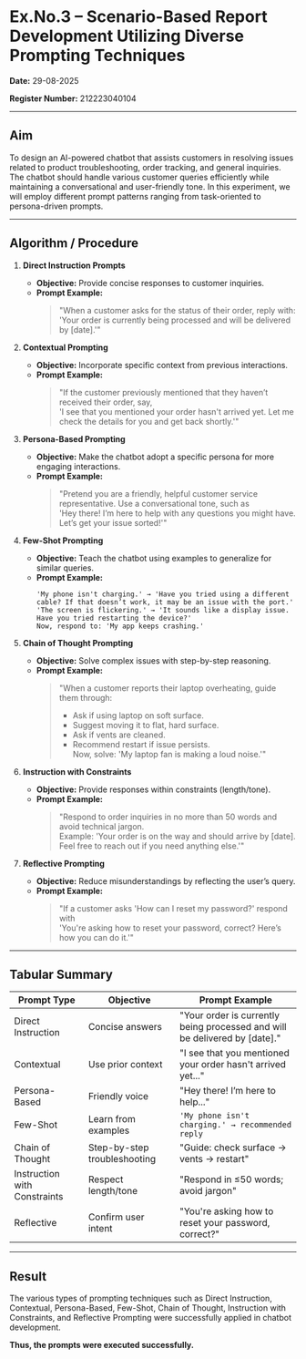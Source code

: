 # Ex.No.3 – Scenario-Based Report Development Utilizing Diverse Prompting Techniques  

**Date:**  29-08-2025 

**Register Number:**  212223040104

---

## Aim  
To design an AI-powered chatbot that assists customers in resolving issues related to product troubleshooting, order tracking, and general inquiries. The chatbot should handle various customer queries efficiently while maintaining a conversational and user-friendly tone. In this experiment, we will employ different prompt patterns ranging from task-oriented to persona-driven prompts.

---

## Algorithm / Procedure  

1. **Direct Instruction Prompts**  
   - **Objective:** Provide concise responses to customer inquiries.  
   - **Prompt Example:**  
     > "When a customer asks for the status of their order, reply with:  
     > 'Your order is currently being processed and will be delivered by [date].'"

2. **Contextual Prompting**  
   - **Objective:** Incorporate specific context from previous interactions.  
   - **Prompt Example:**  
     > "If the customer previously mentioned that they haven’t received their order, say,  
     > 'I see that you mentioned your order hasn't arrived yet. Let me check the details for you and get back shortly.'"

3. **Persona-Based Prompting**  
   - **Objective:** Make the chatbot adopt a specific persona for more engaging interactions.  
   - **Prompt Example:**  
     > "Pretend you are a friendly, helpful customer service representative. Use a conversational tone, such as  
     > 'Hey there! I’m here to help with any questions you might have. Let’s get your issue sorted!'"

4. **Few-Shot Prompting**  
   - **Objective:** Teach the chatbot using examples to generalize for similar queries.  
   - **Prompt Example:**  
     ```
     'My phone isn't charging.' → 'Have you tried using a different cable? If that doesn’t work, it may be an issue with the port.'  
     'The screen is flickering.' → 'It sounds like a display issue. Have you tried restarting the device?'  
     Now, respond to: 'My app keeps crashing.'  
     ```

5. **Chain of Thought Prompting**  
   - **Objective:** Solve complex issues with step-by-step reasoning.  
   - **Prompt Example:**  
     > "When a customer reports their laptop overheating, guide them through:  
     > - Ask if using laptop on soft surface.  
     > - Suggest moving it to flat, hard surface.  
     > - Ask if vents are cleaned.  
     > - Recommend restart if issue persists.  
     > Now, solve: 'My laptop fan is making a loud noise.'"

6. **Instruction with Constraints**  
   - **Objective:** Provide responses within constraints (length/tone).  
   - **Prompt Example:**  
     > "Respond to order inquiries in no more than 50 words and avoid technical jargon.  
     > Example: 'Your order is on the way and should arrive by [date]. Feel free to reach out if you need anything else.'"

7. **Reflective Prompting**  
   - **Objective:** Reduce misunderstandings by reflecting the user’s query.  
   - **Prompt Example:**  
     > "If a customer asks 'How can I reset my password?' respond with  
     > 'You're asking how to reset your password, correct? Here’s how you can do it.'"

---

## Tabular Summary  

| Prompt Type              | Objective                   | Prompt Example                                                                 |
|--------------------------|-----------------------------|-------------------------------------------------------------------------------|
| Direct Instruction       | Concise answers             | "Your order is currently being processed and will be delivered by [date]."    |
| Contextual               | Use prior context           | "I see that you mentioned your order hasn't arrived yet..."                   |
| Persona-Based            | Friendly voice              | "Hey there! I’m here to help..."                                              |
| Few-Shot                 | Learn from examples         | `'My phone isn't charging.' → recommended reply`                              |
| Chain of Thought         | Step-by-step troubleshooting| "Guide: check surface → vents → restart"                                      |
| Instruction with Constraints | Respect length/tone    | "Respond in ≤50 words; avoid jargon"                                          |
| Reflective               | Confirm user intent         | "You're asking how to reset your password, correct?"                          |

---

## Result  
The various types of prompting techniques such as Direct Instruction, Contextual, Persona-Based, Few-Shot, Chain of Thought, Instruction with Constraints, and Reflective Prompting were successfully applied in chatbot development.  

**Thus, the prompts were executed successfully.**
